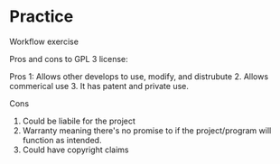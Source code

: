 # Practice
Workflow exercise

Pros and cons to GPL 3 license:

Pros
1: Allows other develops to use, modify, and distrubute
2. Allows commerical use
3. It has patent and private use.

Cons
1. Could be liabile for the project
2. Warranty meaning there's no promise to if the project/program will function as intended.
3. Could have copyright claims
